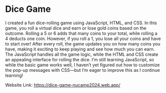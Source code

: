 # Dice Game 
I created a fun dice-rolling game using JavaScript, HTML, and CSS. In this game, you roll a virtual dice and earn or lose gold coins based on the outcome. Rolling a 5 or 6 adds that many coins to your total, while rolling a 4 deducts one coin. However, if you roll a 1, you lose all your coins and have to start over! After every roll, the game updates you on how many coins you have, making it exciting to keep playing and see how much you can earn. The JavaScript handles all the game logic, while the HTML and CSS create an appealing interface for rolling the dice. I’m still learning JavaScript, so while the basic game works well, I haven’t yet figured out how to customize the pop-up messages with CSS—but I’m eager to improve this as I continue learning!

Website Link: https://dice-game-nucamp2024.web.app/

